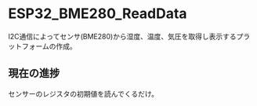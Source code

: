 # ESP32_BME280_ReadData
I2C通信によってセンサ(BME280)から湿度、温度、気圧を取得し表示するプラットフォームの作成。

## 現在の進捗
センサーのレジスタの初期値を読んでくるだけ。
